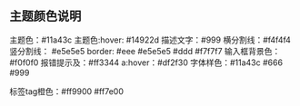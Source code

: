 ## 主题颜色说明
主题色：#11a43c
主题色:hover: #14922d
描述文字：#999
横分割线：#f4f4f4
竖分割线： #e5e5e5
border: #eee #e5e5e5 #ddd #f7f7f7
输入框背景色：#f0f0f0
报错提示及：#ff3344
a:hover：#df2f30
字体样色：#11a43c #666 #999

标签tag橙色：#ff9900  #ff7e00